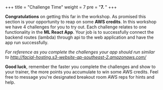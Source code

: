 
+++
title = "Challenge Time"
weight = 7
pre = "<b>7. </b>"
+++

**Congratulations** on getting this far in the workshop. As promised this section is your opportunity to reap on some **AWS credits**. In this workshop we have 4 challenges for you to try out. Each challenge relates to one functionality in the **ML React App**. Your job is to successfully connect the backend routes (lambda) through api to the web application and have the app run successfully.

*For reference as you complete the challenges your app should run similar to http://facial-hosting.s3-website-ap-southeast-2.amazonaws.com/*

**Good luck**, remember the faster you complete the challenges and show to your trainer, the more points you accumulate to win some AWS credits. Feel free to message you're designated breakout room AWS reps for hints and help.
